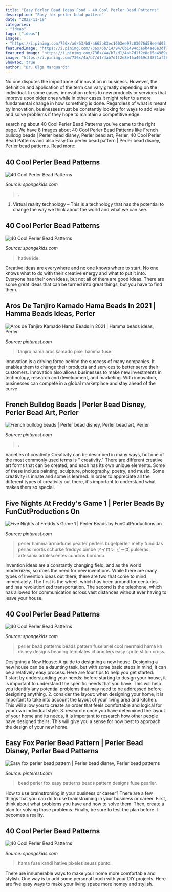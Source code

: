 ```yaml
---
title: "Easy Perler Bead Ideas Food ~ 40 Cool Perler Bead Patterns"
description: "Easy fox perler bead pattern"
date: "2022-11-19"
categories:
- "ideas"
tags: ["ideas"]
images:
- "https://i.pinimg.com/736x/a6/63/b8/a663b83ec1603ee97c03676d58ee4d02.jpg"
featuredImage: "https://i.pinimg.com/736x/6b/14/94/6b1494c3a6b4ae6e3df70b02bf2227a8.jpg"
featured_image: "https://i.pinimg.com/736x/4a/b7/d1/4ab7d1f2e8e15a4969c33871af264ca4.jpg"
image: "https://i.pinimg.com/736x/4a/b7/d1/4ab7d1f2e8e15a4969c33871af264ca4.jpg"
ShowToc: true
author: "Dr. Olga Marquardt"
---
```



No one disputes the importance of innovation in business. However, the definition and application of the term can vary greatly depending on the individual. In some cases, innovation refers to new products or services that improve upon older ones while in other cases it might refer to a more fundamental change in how something is done. Regardless of what is meant by innovation, businesses must be constantly looking for ways to add value and solve problems if they hope to maintain a competitive edge.

	

		
searching about 40 Cool Perler Bead Patterns you've came to the right page. We have 8 Images about 40 Cool Perler Bead Patterns like French bulldog beads | Perler bead disney, Perler bead art, Perler, 40 Cool Perler Bead Patterns and also Easy fox perler bead pattern | Perler bead disney, Perler bead patterns. Read more:
		
    
## 40 Cool Perler Bead Patterns

<img loading=lazy src="https://spongekids.com/wp-content/uploads/2014/04/perler-beads-patterns/30-apple-beads-patterns.png" onerror="this.onerror=null;this.src='https://tse1.mm.bing.net/th?id=OIP.qQc426MXuXZqtY_NE_sHVQHaIH&amp;pid=15.1';" alt="40 Cool Perler Bead Patterns">

_Source: spongekids.com_

>. 

	

1. Virtual reality technology – This is a technology that has the potential to change the way we think about the world and what we can see.

    
## 40 Cool Perler Bead Patterns

<img loading=lazy src="https://spongekids.com/wp-content/uploads/2014/04/perler-beads-patterns/22-bird-perler-beads-patterns.png" onerror="this.onerror=null;this.src='https://tse2.mm.bing.net/th?id=OIP.fJeyW2fqXPaMoY_zpaTF-wHaGS&amp;pid=15.1';" alt="40 Cool Perler Bead Patterns">

_Source: spongekids.com_

>hative ide. 

	

Creative ideas are everywhere and no one knows where to start. No one knows what to do with their creative energy and what to put it into. Everyone has their own ideas, but not all of them are good ideas. There are some great ideas that can be turned into great things, but you have to find them.

    
## Aros De Tanjiro Kamado Hama Beads In 2021 | Hamma Beads Ideas, Perler

<img loading=lazy src="https://i.pinimg.com/736x/a6/63/b8/a663b83ec1603ee97c03676d58ee4d02.jpg" onerror="this.onerror=null;this.src='https://tse2.mm.bing.net/th?id=OIP.aAyAIiEV-ZF5uHn3XSTgkAHaJ3&amp;pid=15.1';" alt="Aros de Tanjiro Kamado Hama Beads in 2021 | Hamma beads ideas, Perler">

_Source: pinterest.com_

>tanjiro hama aros kamado pixel hamma fuse. 

	

Innovation is a driving force behind the success of many companies. It enables them to change their products and services to better serve their customers. Innovation also allows businesses to make new investments in technology, research and development, and marketing. With innovation, businesses can compete in a global marketplace and stay ahead of the curve.

    
## French Bulldog Beads | Perler Bead Disney, Perler Bead Art, Perler

<img loading=lazy src="https://i.pinimg.com/736x/4a/b7/d1/4ab7d1f2e8e15a4969c33871af264ca4.jpg" onerror="this.onerror=null;this.src='https://tse4.mm.bing.net/th?id=OIP.B1_mrbDDbD1McaEpGNfRdgHaJ3&amp;pid=15.1';" alt="French bulldog beads | Perler bead disney, Perler bead art, Perler">

_Source: pinterest.com_

>. 

	

Varieties of creativity
Creativity can be described in many ways, but one of the most commonly used terms is " creativity." There are different creative art forms that can be created, and each has its own unique elements. Some of these include painting, sculpture, photography, poetry, and music. Some creativity is innate and some is learned. In order to appreciate all the different types of creativity out there, it's important to understand what makes them so special.

    
## Five Nights At Freddy&#039;s Game 1 | Perler Beads By FunCutProductions On

<img loading=lazy src="https://i.pinimg.com/736x/6b/14/94/6b1494c3a6b4ae6e3df70b02bf2227a8.jpg" onerror="this.onerror=null;this.src='https://tse2.mm.bing.net/th?id=OIP.m_XcDzAOgQKASDK59aSayQHaJ3&amp;pid=15.1';" alt="Five Nights at Freddy&#039;s Game 1 | Perler Beads by FunCutProductions on">

_Source: pinterest.com_

>perler hamma armaduras pearler perlers bügelperlen melty fundidas perlas mortis schurke freddys bimbe アイロン ビーズ pulseras artesanía adolescentes cuadros bordado. 

	

Invention ideas are a constantly changing field, and as the world modernizes, so does the need for new inventions. While there are many types of invention ideas out there, there are two that come to mind immediately. The first is the wheel, which has been around for centuries and has revolutionized transportation. The second is the telephone, which has allowed for communication across vast distances without ever having to leave your house.

    
## 40 Cool Perler Bead Patterns

<img loading=lazy src="http://spongekids.com/wp-content/uploads/2014/04/perler-beads-patterns/4-mermaid-beads-patterns.png" onerror="this.onerror=null;this.src='https://tse4.mm.bing.net/th?id=OIP.Q0wi4k93zEFXLuBWbpCVOAHaHa&amp;pid=15.1';" alt="40 Cool Perler Bead Patterns">

_Source: spongekids.com_

>perler bead patterns beads pattern fuse ariel cool mermaid hama kh disney designs beading templates characters easy sprite stitch cross. 

	

Designing a New House: A guide to designing a new house.
Designing a new house can be a daunting task, but with some basic steps in mind, it can be a relatively easy process. Here are four tips to help you get started: 1.start by understanding your needs: before starting to design your house, it is important to understand the specific needs that you have. This will help you identify any potential problems that may need to be addressed before designing anything. 2. consider the layout: when designing your home, it is important to take into account the layout of your living area and kitchen. This will allow you to create an order that feels comfortable and logical for your own individual style. 3. research: once you have determined the layout of your home and its needs, it is important to research how other people have designed theirs. This will give you a sense for how best to approach the design of your new home. 
    
## Easy Fox Perler Bead Pattern | Perler Bead Disney, Perler Bead Patterns

<img loading=lazy src="https://i.pinimg.com/736x/cd/09/52/cd0952e798e6d360be1b33dbfdb5d489.jpg" onerror="this.onerror=null;this.src='https://tse4.mm.bing.net/th?id=OIP.6yj_SZ3ZzBZ4UQE9_j2DggHaJ3&amp;pid=15.1';" alt="Easy fox perler bead pattern | Perler bead disney, Perler bead patterns">

_Source: pinterest.com_

>bead perler fox easy patterns beads pattern designs fuse pearler. 

	

How to use brainstroming in your business or career?
There are a few things that you can do to use brainstroming in your business or career. First, think about what problems you have and how to solve them. Then, create a plan for solving those problems. Finally, be sure to test the plan before it becomes a reality.

    
## 40 Cool Perler Bead Patterns

<img loading=lazy src="https://spongekids.com/wp-content/uploads/2014/04/perler-beads-patterns/33-christmas-grinch.png" onerror="this.onerror=null;this.src='https://tse3.mm.bing.net/th?id=OIP.Y7_GT86Ka6ltj6dZ13O54wHaKj&amp;pid=15.1';" alt="40 Cool Perler Bead Patterns">

_Source: spongekids.com_

>hama fuse kandi hative pixeles seuss punto. 

	

There are innumerable ways to make your home more comfortable and stylish. One way is to add some personal touch with your DIY projects. Here are five easy ways to make your living space more homey and stylish.

